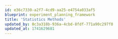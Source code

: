 ```yaml
---
id: e36c7330-a2f7-4cd9-aa25-e4754a033af5
blueprint: experiment_planning_framework
title: 'Statistics Methods'
updated_by: 0c3a318b-936a-4cbd-8fdf-771a90c297f0
updated_at: 1741629681
---
```

